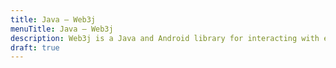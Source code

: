 ```yaml
---
title: Java – Web3j
menuTitle: Java – Web3j
description: Web3j is a Java and Android library for interacting with ethereum nodes.
draft: true
---
```

